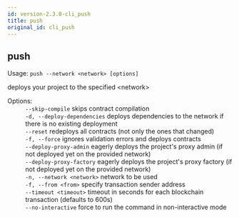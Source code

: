 ```yaml
---
id: version-2.3.0-cli_push
title: push
original_id: cli_push
---
```


<div class="cli-command"><h2 class="cli-title">push</h2><p class="cli-usage">Usage: <code>push --network &lt;network&gt; [options]</code></p><p>deploys your project to the specified &lt;network&gt;<br/></p><dl><dt><span>Options:</span></dt><dd><div><code>--skip-compile</code> skips contract compilation</div><div><code>-d, --deploy-dependencies</code> deploys dependencies to the network if there is no existing deployment</div><div><code>--reset</code> redeploys all contracts (not only the ones that changed)</div><div><code>-f, --force</code> ignores validation errors and deploys contracts</div><div><code>--deploy-proxy-admin</code> eagerly deploys the project&#x27;s proxy admin (if not deployed yet on the provided network)</div><div><code>--deploy-proxy-factory</code> eagerly deploys the project&#x27;s proxy factory (if not deployed yet on the provided network)</div><div><code>-n, --network &lt;network&gt;</code> network to be used</div><div><code>-f, --from &lt;from&gt;</code> specify transaction sender address</div><div><code>--timeout &lt;timeout&gt;</code> timeout in seconds for each blockchain transaction (defaults to 600s)</div><div><code>--no-interactive</code> force to run the command in non-interactive mode</div></dd></dl></div>
